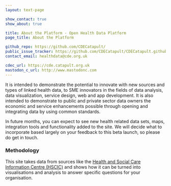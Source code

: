 ```yaml
---
layout: text-page

show_contact: true
show_about: true

title: About the Platform - Open Health Data Platform
page_title: About the Platform

github_repo: https://github.com/CDECatapult/
public_issue_tracker: https://github.com/CDECatapult/CDECatapult.github.io/issues
contact_email: healthdata@cde.org.uk

cdec_url: https://cde.catapult.org.uk
mastodon_c_url: http://www.mastodonc.com
---
```


It is intended to demonstrate the potential to innovate
with new sources and types of linked health data, to SME innovators in
the fields of data analysis, data visualization, service
design, web and app development. It is also
intended to demonstrate to public and private sector data
owners the economic and service enhancements possible through
opening and integrating data by using common standards.

In future months, you can expect to see new health
related data sets, maps, integration tools and functionality
added to the site. We will decide what to incorporate based
largely on your feedback to this beta launch, so please do
get in touch.

### Methodology
This site takes data from sources like the [Health and
Social Care Information Centre (HSCIC)](http://www.hscic.gov.uk)
and shows how it can be turned into visualisations and analysis
to answer specific questions for your organisation.

